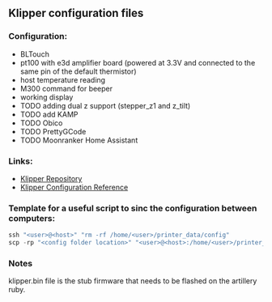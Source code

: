 ## Klipper configuration files

### Configuration:

- BLTouch
- pt100 with e3d amplifier board (powered at 3.3V and connected to the same pin of the default thermistor)
- host temperature reading
- M300 command for beeper
- working display
- TODO adding dual z support (stepper_z1 and z_tilt)
- TODO add KAMP
- TODO Obico
- TODO PrettyGCode
- TODO Moonranker Home Assistant

### Links:

- [Klipper Repository](https://github.com/Klipper3d/klipper)
- [Klipper Configuration Reference](https://www.klipper3d.org/Config_Reference.html)

### Template for a useful script to sinc the configuration between computers:

```powershell
ssh "<user>@<host>" "rm -rf /home/<user>/printer_data/config"
scp -rp "<config folder location>" "<user>@<host>:/home/<user>/printer_data"
```

### Notes

klipper.bin file is the stub firmware that needs to be flashed on the artillery ruby.
